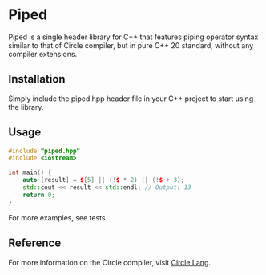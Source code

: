 # Piped

Piped is a single header library for C++ that features piping operator syntax similar to that of Circle compiler, but in pure C++ 20 standard, without any compiler extensions.

## Installation
Simply include the piped.hpp header file in your C++ project to start using the library.

## Usage
```c++
#include "piped.hpp"
#include <iostream>

int main() {
    auto [result] = $[5] || (!$ * 2) || (!$ + 3);
    std::cout << result << std::endl; // Output: 13
    return 0;
}
```

For more examples, see tests.

## Reference
For more information on the Circle compiler, visit [Circle Lang](https://www.circle-lang.org/).
